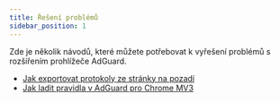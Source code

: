 ```yaml
---
title: Řešení problémů
sidebar_position: 1
---
```


Zde je několik návodů, které můžete potřebovat k vyřešení problémů s rozšířením prohlížeče AdGuard.

- [Jak exportovat protokoly ze stránky na pozadí](/adguard-browser-extension/solving-problems/logs.md)
- [Jak ladit pravidla v AdGuard pro Chrome MV3](/adguard-browser-extension/solving-problems/debug-rules.md)
